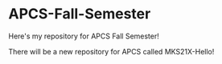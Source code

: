 # APCS-Fall-Semester
Here's my repository for APCS Fall Semester!

There will be a new repository for APCS called MKS21X-Hello!
